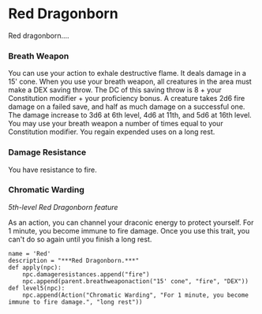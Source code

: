 # Red Dragonborn
Red dragonborn....

### Breath Weapon
You can use your action to exhale destructive flame. It deals damage in a 15' cone. When you use your breath weapon, all creatures in the area must make a DEX saving throw. The DC of this saving throw is 8 + your Constitution modifier + your proficiency bonus. A creature takes 2d6 fire damage on a failed save, and half as much damage on a successful one. The damage increase to 3d6 at 6th level, 4d6 at 11th, and 5d6 at 16th level. You may use your breath weapon a number of times equal to your Constitution modifier. You regain expended uses on a long rest.

### Damage Resistance
You have resistance to fire.

### Chromatic Warding
*5th-level Red Dragonborn feature*

As an action, you can channel your draconic energy to protect yourself. For 1 minute, you become immune to fire damage. Once you use this trait, you can't do so again until you finish a long rest.

```
name = 'Red'
description = "***Red Dragonborn.***"
def apply(npc):
    npc.damageresistances.append("fire")
    npc.append(parent.breathweaponaction("15' cone", "fire", "DEX"))
def level5(npc):
    npc.append(Action("Chromatic Warding", "For 1 minute, you become immune to fire damage.", "long rest"))
```
